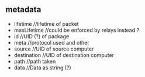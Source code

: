 ## metadata

- lifetime      //lifetime of packet
- maxLifetime   //could be enforced by relays instead ?
- id            //UID (?) of package
- meta          //protocol used and other
- source        //UID of source computer
- destination   //UID of destination computer
- path          //path taken
- data          //Data as string (?)
